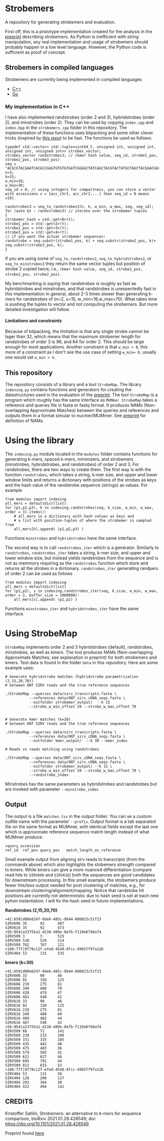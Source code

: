 Strobemers
===========

A repository for generating strobemers and evaluation.  


First off, this is a prototype implementation created for the analysis in the [preprint](https://doi.org/10.1101/2021.01.28.428549) describing strobemers. As Python is inefficient with string manipulation, any real implementation and usage of strobemers should probably happen in a low level language. However, the Python code is sufficient as proof of concept. 

## Strobemers in compiled languages

Strobemers are currently being implemented in compiled languages
- [C++](https://github.com/BGI-Qingdao/strobemer_cpptest)
- [Go](https://github.com/shenwei356/strobemers)

### My implementation in C++

I have also implemented randstrobes (order 2 and 3), hybridstrobes (order 2), and minstrobes (order 2). They can be used by copying `index.cpp` and `index.hpp` in the `strobemers_cpp` folder in this repository. The implementation of these functions uses bitpacking and some other clever tricks (inspired by [this repo](https://github.com/lh3/kmer-cnt)) to be fast. The functions be used as follows:

```
typedef std::vector< std::tuple<uint64_t, unsigned int, unsigned int, unsigned int, unsigned int>> strobes_vector;
strobes_vector randstrobes3; // (kmer hash value, seq_id, strobe1_pos, strobe2_pos, strobe3_pos)
seq = "ACGCGTACGAATCACGCCGGGTGTGTGTGATCGGGGCTATCAGCTACGTACTATGCTAGCTACGGACGGCGATTTTTTTTCATATCGTACGCTAGCTAGCTAGCTGCGATCGATTCG";
n=3;
k=15;
w_min=16;
w_max=30;
seq_id = 0; // using integers for compactness, you can store a vector with accessions v = [acc_chr1, acc_chr2,...] then seq_id = 0 means v[0].

randstrobes3 = seq_to_randstrobes3(n, k, w_min, w_max, seq, seq_id);
for (auto &t : randstrobes3) // iterate over the strobemer tuples
{
strobemer_hash = std::get<0>(t);
strobe1_pos = std::get<2>(t);
strobe2_pos = std::get<3>(t);
strobe3_pos = std::get<4>(t);
// if you want the actual strobemer sequences:
randstrobe = seq.substr(strobe1_pos, k) + seq.substr(strobe2_pos, k)+ seq.substr(strobe3_pos, k);
}
```

If you are using some of `seq_to_randstrobes2`, `seq_to_hybridstrobes2`, or `seq_to_minstrobes3` they return the same vector tuples but position of strobe 2 copied twice, i.e., `(kmer hash value, seq_id, strobe1_pos, strobe2_pos, strobe2_pos)`. 

My benchmarking is saying that randstrobes is roughly as fast as hybridstrobes and minstrobes, and that randstrobes is unexpectedly fast in this implementation in general, about 2-3 times slower than generating k-mers for randstrobes of (n=2, s=15, w_min=16,w_max=70). What takes time is pushing the tuples to vector and not computing the strobemers. But more detailed investigation will follow.

#### Limitations and constraints

Because of bitpacking, the limitation is that any single strobe cannot be lager than 32, which means that the maximum strobemer length for randstrobes of order 3 is 96, and 64 for order 2. This should be large enough for most applications. Another constraint is that `w_min > 0`, this more of a constraint as I don't see the use case of setting `w_min= 0`, usually one would set `w_min > k`.  



## This repository

The repository consists of a library and a tool `StrobeMap`. The library `indexing.py` contains functions and generators for creating the datastructures used in the evaluation of the [preprint](https://doi.org/10.1101/2021.01.28.428549). The tool `StrobeMap` is a program which roughly has the same interface as `MUMmer`. `StrobeMap` takes a reference and queries file in fasta or fastq format. It produces NAMs (Non-overlapping Approximate Matches) between the queries and references and outputs them in a format simular to nucmer/MUMmer. See [preprint](https://doi.org/10.1101/2021.01.28.428549) for definition of NAMs.


# Using the library

The `indexing.py` module located in the `modules` folder contains functions for generating k-mers, spaced k-mers, minimizers, and strobemers (minstrobes, hybridstrobes, and randstrobes) of order 2 and 3. For randstrobes, there are two ways to create them. The first way is with the function `randstrobes`, which takes a string, k-mer size, and upper and lower window limits and returns a dictionary with positions of the strobes as keys and the hash value of the randstrobe sequence (strings) as values. For example

```
from modules import indexing
all_mers = defaultdict(list)
for (p1,p2,p3), h in indexing.randstrobes(seq, k_size, w_min, w_max, order = 3).items():
    # all_mers is a dictionary with hash values as keys and 
    # a list with position-tuples of where the strobemer is sampled from
    all_mers[h].append( (p1,p2,p3) )  
```
Functions `minstrobes` and `hybridstrobes` have the same interface.

The second way is to call `randstrobes_iter` which is a generator. Similarly to `randstrobes`, `randstrobes_iter` takes a string, k-mer size, and upper and lower window size, but instead yields randstrobes from the sequence and is not as memmory requiring as the `randstrobes` function which store and returns all the strobes in a dictionary. `randstrobes_iter` generating randpers of order 2 can be used as follows

```
from modules import indexing
all_mers = defaultdict(list)
for (p1,p2), s in indexing.randstrobes_iter(seq, k_size, w_min, w_max, order = 2, buffer_size = 1000000):
    all_mers[s].append( (p1,p2) )  
```
Functions `minstrobes_iter` and `hybridstrobes_iter` have the same interface.


# Using StrobeMap

`StrobeMap` implements order 2 and 3 hybridstrobes (default), randstrobes, minstrobes, as well as kmers. The tool produces NAMs (Non-overlapping Approximate Matches; see explanation in preprint) for both strobemers and kmers. Test data is found in the folder `data` in this repository.
Here are some example uses:

```
# Generate hybridstrobe matches (hybridstrobe parametrization (2,15,20,70)) 
# between ONT SIRV reads and the true reference sequences

./StrobeMap --queries data/sirv_transcripts.fasta \
           --references data/ONT_sirv_cDNA_seqs.fasta \
           --outfolder strobemer_output/  --k 15 
           --strobe_w_min_offset 20 --strobe_w_max_offset 70


# Generate kmer matches (k=30) 
# between ONT SIRV reads and the true reference sequences

./StrobeMap --queries data/sirv_transcripts.fasta \
           --references data/ONT_sirv_cDNA_seqs.fasta \
           --outfolder kmer_output/  --k 30 --kmer_index

# Reads vs reads matching using randstrobes

./StrobeMap --queries data/ONT_sirv_cDNA_seqs.fasta \
           --references data/ONT_sirv_cDNA_seqs.fasta \
           --outfolder strobemer_output/ --k 15 \
           --strobe_w_min_offset 20 --strobe_w_max_offset 70 \
           --randstrobe_index
```

Minstrobes has the same parameters as hybridstrobes and randstrobes but are invoked with parameter `--minstrobe_index`


## Output

The output is a file `matches.tsv` in the output folder. You can se a custom outfile name with the parameter `--prefix`.
Output format is a tab separated file on the same format as MUMmer, with identical fields except the last one which is approximate reference sequence match length instead of what MUMmer produce:

```
>query_accession
ref_id  ref_pos query_pos   match_length_on_reference
```

Small example output from aligning sirv reads to transcripts (from the commands above) which also highlights the stobemers strength compared to kmers. While kmers can give a more nuanced differentiation (compare read hits to `SIRV606` and `SIRV616`) both the sequences are good candidates for downstream processing. In this small example, the strobemers produce fewer hits/less output needed for post clustering of matches, e.g., for downstream clustering/alignment/mapping. Notice that randstobe hit positions are currently not deterministic due to hash seed is set at each new pyhon instantiation. I will fix the hash seed in future implementations.


**Randstrobes (2,15,20,70)**
```
>41:650|d00e6247-9de6-485c-9b44-806023c51f13
SIRV606 35      92      487
SIRV616 35      92      473
>56:954|a23755a1-d138-489e-8efb-f119e679daf4
SIRV509 3       3       515
SIRV509 520     529     214
SIRV509 762     767     121
>106:777|0f79c12f-efed-4548-8fcc-49657f97a126
SIRV404 53      131     535
```

**kmers (k=30)**
```
>41:650|d00e6247-9de6-485c-9b44-806023c51f13
SIRV606 33      90      46
SIRV606 92      150     125
SIRV606 219     275     81
SIRV606 349     408     70
SIRV606 420     479     47
SIRV606 481     540     42
SIRV616 33      90      46
SIRV616 92      150     125
SIRV616 219     275     81
SIRV616 349     408     60
SIRV616 409     482     44
SIRV616 467     540     42
>56:954|a23755a1-d138-489e-8efb-f119e679daf4
SIRV509 68      72      141
SIRV509 230     233     100
SIRV509 331     335     105
SIRV509 435     442     40
SIRV509 475     483     36
SIRV509 579     585     41
SIRV509 621     627     46
SIRV509 695     701     44
SIRV509 812     815     53
>106:777|0f79c12f-efed-4548-8fcc-49657f97a126
SIRV404 53      131     58
SIRV404 128     208     127
SIRV404 283     364     30
SIRV404 422     494     142
```

<!-- ## What is a NAM?

The aim is to output regions that _approximately match eachother_ on the reference and query (just like MEMs are exact matches between query and reference). The NAM regions can then be used to detect as candidate regions for alignment, clustering, or any other downstream analysis. 

The 'approximate' part is that there is a strobemer match, and the maximal is that we will merge matches that overlap on both query and reference sequence (if the order of the matches is the same on both the query and reference sequence). The 'maximal' _seems_ to be well defined if there are no repetitive matches in either the query or the reference. However, is is not trivial to compute if there are nested repeats in _both_ the query and reference. Currently, this is what is implemented:

For kmers, any two k-mer matches spanning positions `(q_1, q_1+k)` and `(q_2, q_2+k`) on the query and positions `(r_1, r_1+k)` and `(r_2, r_2+k)` on the reference where `q_1 <= q_2 <= q_1+k <= q_2+k` and `r_1 <= r_2 <= r_1+k <= r_2+k` are merged into one match of length `r_2+k - r_1`. Any chain of such overlapping matches are merged into one match. 


For strobemers, `StrobeMap` saves the positions for both the first and second strobe. Two strobemers with start positions `(q_1, q'_1)` and `(q_2, q'_2)` on the query and `(r_1, r'_1)` and `(r_2, r'_2)` on the reference with length `k` strobes _overlap_ if `q_1 <= q_2 <= q'_1 +k` and `r_1 <= r_2 <= r'_2+k`. If there is an overlap the two strobes are merged into one match of length `max(q'_1+k, q'_2 + k) - q_1`. Notice that because of the random length between the strobes, we can either have `q_1 <= q_2 <= q'_1 <= q'_2` or `q_1 <= q_2 <= q'_2 <= q'_1`, hence we need the `max` function. Any chain of such overlapping matches are merged into one match. 


The tool currently have a known bug of not being able to merge matches when there exist a repeat occuring at least twice within _both_ the query and reference sequence. In this case the matches may become fragmented, i.e., not merged into MAMs. -->
<!-- 
## Proof of concept

I aligned ONT cDNA reads (meadian error rate 7.0%) from [this synthetic RNA dataset](https://www.ebi.ac.uk/ena/browser/view/PRJEB34849) to SIRV transcripts [available here](https://github.com/ksahlin/strobemers/blob/main/data/sirv_transcripts.fasta) using minimap2 with parameters `-k 10 -w 1` providing very sensitive/accurate alignment. The ONT reads have been processed into full length reads using pychopper. Thus, ideally all reads should span and align to the full transcript. I selected 100 reads aligning to each SIRV transcript (primary alignment), and compared match coverage and number of hits between the 100 reads and their reference transcript using kmers **(k=30)** and strobemers **(n=2,k=15,w50)** giving the same subsequence length of 30nt each.

The aim is that the matching should provide candidate regions/sequences to perform exact alignment against. Match coverage and number of hits are two important features for sequence matching. Match coverage in this experiment is the fraction of reference sequence covered. Number of hits is the number of MAMs per read. We want the match coverage to be high in this experiment since we know that the reads align well to the their respective SIRV reference. However, together with a high coverage, we want the number of matches to be as low as possible (where 1 is best) in order for fast post prosessing/clustering of matches (a.k.a. seeds) and low disk space. 

Below I show the match coverage and number of hits for strobemers and kmers in this experiment separated for each of the 63 SIRVs with more than 100 primary alignment. The line shows the mean and the shaded area around the line is the standard deviation of the data (i.e., coverage/nr matches) for each SIRV.


![match coverage](data/plot_coverage.png)
![number of hits](data/plot_nr_hits.png)

The two above metrics could be studied from another angle, which is the match length normalized with the SIRV transcript length. The plot below shows the mean normalized match length for kmers and strobemers.

![norm match length](data/plot_normalized_match_length.png)

### Window placement matters

Above plots were produced with a second strobe produced from a window adjacent to the first kmer `k_1`, i.e., at offset positions `[0,50]` of the end of `k_1`. If we place the window in which we sample the second strobe a bit further donwstream (here I choose `[20,70]`), we get the following improved results where many of the strobemer MAMs cover the complete reference.

![match coverage](data/plot_coverage_w20_70.png)
![number of hits](data/plot_nr_hits_w20_70.png)
![norm match length](data/plot_normalized_match_length_w20_70.png) -->


CREDITS
----------------

Kristoffer Sahlin, Strobemers: an alternative to k-mers for sequence comparison, bioRxiv 2021.01.28.428549; doi: https://doi.org/10.1101/2021.01.28.428549

Preprint found [here](https://doi.org/10.1101/2021.01.28.428549)